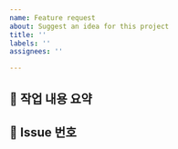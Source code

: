 ```yaml
---
name: Feature request
about: Suggest an idea for this project
title: ''
labels: ''
assignees: ''

---
```


## 📄 작업 내용 요약


## 📎 Issue 번호
<!-- closed #번호 -->
